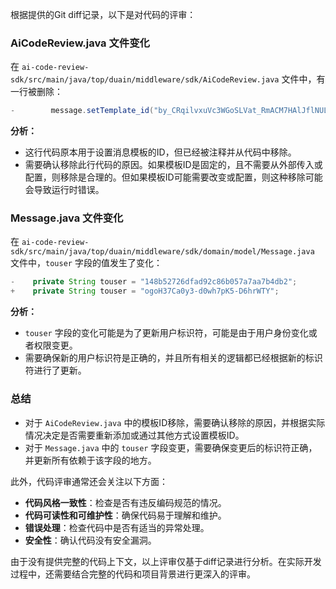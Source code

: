 根据提供的Git diff记录，以下是对代码的评审：

### AiCodeReview.java 文件变化

在 `ai-code-review-sdk/src/main/java/top/duain/middleware/sdk/AiCodeReview.java` 文件中，有一行被删除：

```java
-        message.setTemplate_id("by_CRqilvxuVc3WGoSLVat_RmACM7HAlJflNULiMKmI");
```

**分析：**
- 这行代码原本用于设置消息模板的ID，但已经被注释并从代码中移除。
- 需要确认移除此行代码的原因。如果模板ID是固定的，且不需要从外部传入或配置，则移除是合理的。但如果模板ID可能需要改变或配置，则这种移除可能会导致运行时错误。

### Message.java 文件变化

在 `ai-code-review-sdk/src/main/java/top/duain/middleware/sdk/domain/model/Message.java` 文件中，`touser` 字段的值发生了变化：

```java
-    private String touser = "148b52726dfad92c86b057a7aa7b4db2";
+    private String touser = "ogoH37Ca0y3-d0wh7pK5-D6hrWTY";
```

**分析：**
- `touser` 字段的变化可能是为了更新用户标识符，可能是由于用户身份变化或者权限变更。
- 需要确保新的用户标识符是正确的，并且所有相关的逻辑都已经根据新的标识符进行了更新。

### 总结

- 对于 `AiCodeReview.java` 中的模板ID移除，需要确认移除的原因，并根据实际情况决定是否需要重新添加或通过其他方式设置模板ID。
- 对于 `Message.java` 中的 `touser` 字段变更，需要确保变更后的标识符正确，并更新所有依赖于该字段的地方。

此外，代码评审通常还会关注以下方面：
- **代码风格一致性**：检查是否有违反编码规范的情况。
- **代码可读性和可维护性**：确保代码易于理解和维护。
- **错误处理**：检查代码中是否有适当的异常处理。
- **安全性**：确认代码没有安全漏洞。

由于没有提供完整的代码上下文，以上评审仅基于diff记录进行分析。在实际开发过程中，还需要结合完整的代码和项目背景进行更深入的评审。
